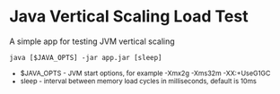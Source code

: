 # Java Vertical Scaling Load Test 
A simple app for testing JVM vertical scaling 


``` java [$JAVA_OPTS] -jar app.jar [sleep] ```
<small>
* $JAVA_OPTS - JVM start options, for example -Xmx2g -Xms32m -XX:+UseG1GC
* sleep - interval between memory load cycles in milliseconds, default is 10ms 
</small>
